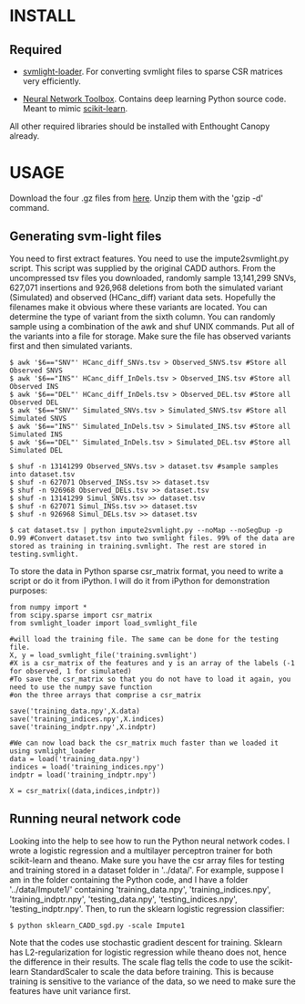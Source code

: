 INSTALL
=======

Required
--------

* [svmlight-loader](https://github.com/mblondel/svmlight-loader). For converting svmlight files to sparse CSR matrices very efficiently.

* [Neural Network Toolbox](https://github.com/IssamLaradji/NeuralNetworks). Contains deep learning Python source code. Meant to mimic [scikit-learn](http://scikit-learn.org/stable/).

All other required libraries should be installed with Enthought Canopy already.

USAGE
=====

Download the four .gz files from [here](http://krishna.gs.washington.edu/martin/download/cadd_training/). Unzip them with the 'gzip -d' command.

Generating svm-light files
--------------------------

You need to first extract features. You need to use the impute2svmlight.py script. This script was supplied by the original CADD authors. From the uncompressed tsv files you downloaded, randomly sample 13,141,299 SNVs, 627,071 insertions and 926,968 deletions from both the simulated variant (Simulated) and observed (HCanc_diff) variant data sets. Hopefully the filenames make it obvious where these variants are located. You can determine the type of variant from the sixth column. You can randomly sample using a combination of the awk and shuf UNIX commands. Put all of the variants into a file for storage. Make sure the file has observed variants first and then simulated variants.

```
$ awk '$6=="SNV"' HCanc_diff_SNVs.tsv > Observed_SNVS.tsv #Store all Observed SNVS
$ awk '$6=="INS"' HCanc_diff_InDels.tsv > Observed_INS.tsv #Store all Observed INS
$ awk '$6=="DEL"' HCanc_diff_InDels.tsv > Observed_DEL.tsv #Store all Observed DEL
$ awk '$6=="SNV"' Simulated_SNVs.tsv > Simulated_SNVS.tsv #Store all Simulated SNVS
$ awk '$6=="INS"' Simulated_InDels.tsv > Simulated_INS.tsv #Store all Simulated INS
$ awk '$6=="DEL"' Simulated_InDels.tsv > Simulated_DEL.tsv #Store all Simulated DEL

$ shuf -n 13141299 Observed_SNVs.tsv > dataset.tsv #sample samples into dataset.tsv
$ shuf -n 627071 Observed_INSs.tsv >> dataset.tsv
$ shuf -n 926968 Observed_DELs.tsv >> dataset.tsv
$ shuf -n 13141299 Simul_SNVs.tsv >> dataset.tsv
$ shuf -n 627071 Simul_INSs.tsv >> dataset.tsv
$ shuf -n 926968 Simul_DELs.tsv >> dataset.tsv

$ cat dataset.tsv | python impute2svmlight.py --noMap --noSegDup -p 0.99 #Convert dataset.tsv into two svmlight files. 99% of the data are stored as training in training.svmlight. The rest are stored in testing.svmlight.
```

To store the data in Python sparse csr_matrix format, you need to write a script or do it from iPython. I will do it from iPython for demonstration purposes:

```
from numpy import *
from scipy.sparse import csr_matrix
from svmlight_loader import load_svmlight_file

#will load the training file. The same can be done for the testing file.
X, y = load_svmlight_file('training.svmlight')
#X is a csr_matrix of the features and y is an array of the labels (-1 for observed, 1 for simulated)
#To save the csr_matrix so that you do not have to load it again, you need to use the numpy save function
#on the three arrays that comprise a csr_matrix

save('training_data.npy',X.data)
save('training_indices.npy',X.indices)
save('training_indptr.npy',X.indptr)

#We can now load back the csr_matrix much faster than we loaded it using svmlight_loader
data = load('training_data.npy')
indices = load('training_indices.npy')
indptr = load('training_indptr.npy')

X = csr_matrix((data,indices,indptr))
```

Running neural network code
---------------------------

Looking into the help to see how to run the Python neural network codes. I wrote a logistic regression and a multilayer perceptron trainer for both scikit-learn and theano. Make sure you have the csr array files for testing and training stored in a dataset folder in '../data/'. For example, suppose I am in the folder containing the Python code, and I have a folder '../data/Impute1/' containing 'training_data.npy', 'training_indices.npy', 'training_indptr.npy', 'testing_data.npy', 'testing_indices.npy', 'testing_indptr.npy'. Then, to run the sklearn logistic regression classifier:

```
$ python sklearn_CADD_sgd.py -scale Impute1
```

Note that the codes use stochastic gradient descent for training. Sklearn has L2-regularization for logistic regression while theano does not, hence the difference in their results. The scale flag tells the code to use the scikit-learn StandardScaler to scale the data before training. This is because training is sensitive to the variance of the data, so we need to make sure the features have unit variance first.
